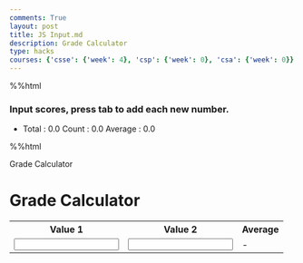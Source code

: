```yaml
---
comments: True
layout: post
title: JS Input.md
description: Grade Calculator
type: hacks
courses: {'csse': {'week': 4}, 'csp': {'week': 0}, 'csa': {'week': 0}}
---
```


%%html

<!-- Help Message -->
<h3>Input scores, press tab to add each new number.</h3>
<!-- Totals -->
<ul>
<li>
    Total : <span id="total">0.0</span>
    Count : <span id="count">0.0</span>
    Average : <span id="average">0.0</span>
</li>
</ul>
<!-- Rows added using scores ID -->
<div id="scores">
    <!-- javascript generated inputs -->
</div>

<script>
// Executes on input event and calculates totals
function calculator(event) {
    var key = event.key;
    // Check if the pressed key is the "Tab" key (key code 9) or "Enter" key (key code 13)
    if (key === "Tab" || key === "Enter") { 
        event.preventDefault(); // Prevent default behavior (tabbing to the next element)
   
        var array = document.getElementsByName('score'); // setup array of scores
        var total = 0;  // running total
        var count = 0;  // count of input elements with valid values

        for (var i = 0; i < array.length; i++) {  // iterate through array
            var value = array[i].value;
            if (parseFloat(value)) {
                var parsedValue = parseFloat(value);
                total += parsedValue;  // add to running total
                count++;
            }
        }

        // update totals
        document.getElementById('total').innerHTML = total.toFixed(2); // show two decimals
        document.getElementById('count').innerHTML = count;

        if (count > 0) {
            document.getElementById('average').innerHTML = (total / count).toFixed(2);
        } else {
            document.getElementById('average').innerHTML = "0.0";
        }

        // adds newInputLine, only if all array values satisfy parseFloat 
        if (count === document.getElementsByName('score').length) {
            newInputLine(count); // make a new input line
        }
    }
}

// Creates a new input box
function newInputLine(index) {

    // Add a label for each score element
    var title = document.createElement('label');
    title.htmlFor = index;
    title.innerHTML = index + ". ";    
    document.getElementById("scores").appendChild(title); // add to HTML

    // Setup score element and attributes
    var score = document.createElement("input"); // input element
    score.id =  index;  // id of input element
    score.onkeydown = calculator // Each key triggers event (using function as a value)
    score.type = "number"; // Use text type to allow typing multiple characters
    score.name = "score";  // name is used to group all "score" elements (array)
    score.style.textAlign = "right";
    score.style.width = "5em";
    document.getElementById("scores").appendChild(score);  // add to HTML

    // Create and add blank line after input box
    var br = document.createElement("br");  // line break element
    document.getElementById("scores").appendChild(br); // add to HTML

    // Set focus on the new input line
    document.getElementById(index).focus();
}

// Creates 1st input box on Window load
newInputLine(0);

</script>

%%html


<html lang="en-US">
<head>
    <meta charset="utf-8"
    <title>Grade Calculator</title>
</head>
<body>
<h1>Grade Calculator</h1>
<table>
    <tr>
        <th>Value 1</th>
        <th>Value 2</th>
        <th>Average</th>
    </tr>
    <tr>
        <td><input type="number" id="value1" step="0.01"></td>
        <td><input type="number" id="value2" step="0.01"></td>
        <td><span id="average">-</span></td>
    </tr>
</table>

<script>
    // Get references to the input elements and the average span
    const grade1Input = document.getElementById("value1");
    const grade2Input = document.getElementById("value2");
    const averageSpan = document.getElementById("average");

    //Add an event listener to both input elements to calculate the average
    value1Input.addEvenetListener("input", calculateAverage);
    value2Input.addEventListener("input", calculateAverage);
    document.addEventListener("keydown", function(event) {
        if (event.key === "Enter") {
            calculateAverage();
        }
    });

    // Function to calculate and display the average
    function calculateAverage() {
        const value1 = parseFloat(value1Input.value):
        const value2 = parseFloat(value2Input.value);

        if (!isNaN(value1) && !isNaN(value2)) {
            const average = (value1 + value2) / 2;
            averageSpan.textContent = average.toFixed(2); // Display average with 2 decimal places
        } else {
            averageSpan.textContent = "-"; // Display a dash if input is invalid
        }
    }
    </script>
</body>
</html>

